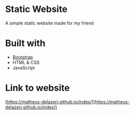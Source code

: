 # Static Website

A simple static website made for my friend

# Built with
- [Bootstrap](https://getbootstrap.com/)
- HTML & CSS
- JavaScript

# Link to website

[https://matheus-delazeri.github.io/index/](https://matheus-delazeri.github.io/index/)
